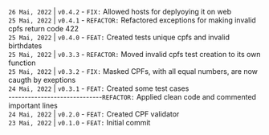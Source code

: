 `26 Mai, 2022` | `v0.4.2` - `FIX:` Allowed hosts for deplyoying it on web  
`25 Mai, 2022` | `v0.4.1` - `REFACTOR:` Refactored exceptions for making invalid cpfs return code 422  
`25 Mai, 2022` | `v0.4.0` - `FEAT:` Created tests unique cpfs and invalid birthdates  
`25 Mai, 2022` | `v0.3.3` - `REFACTOR:` Moved invalid cpfs test creation to its own function  
`25 Mai, 2022` | `v0.3.2` - `FIX:` Masked CPFs, with all equal numbers, are now caugth by exeptions    
`24 Mai, 2022` | `v0.3.1` - `FEAT:` Created some test cases  
-----------------------------`REFACTOR:` Applied clean code and commented important lines  
`24 Mai, 2022` | `v0.2.0` - `FEAT:` Created CPF validator  
`23 Mai, 2022` | `v0.1.0` - `FEAT:` Initial commit